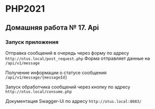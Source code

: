 # PHP2021

## Домашняя работа № 17. Api

### Запуск приложения

Отправка сообщений в очередь через форму по адресу `http://otus.local/post_request.php`
Форма отправляет данные на `/api/v1/message`

Получение информации о статусе сообщения `/api/v1/message/{messageId}`

Запуск обработчика сообщений через кнопку по адресу `http://otus.local/consume.php`

Документация Swagger-Ui по адресу `http://otus.local:8083/`
